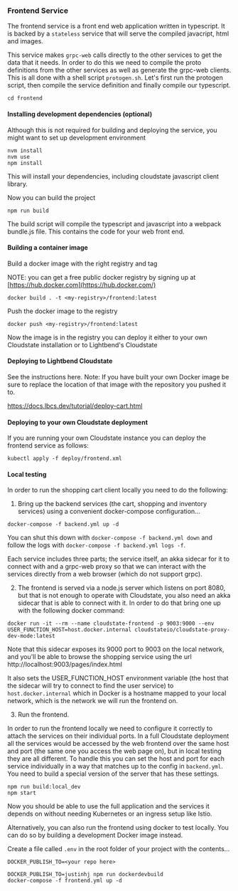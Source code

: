 ### Frontend Service

The frontend service is a front end web application written in typescript.  It is backed by a `stateless` service that will serve the compiled javacript, html and images.

This service makes `grpc-web` calls directly to the other services to get the data that it needs.  In order to do this we need to compile the proto definitions from the other services as well as generate the grpc-web clients.  This is all done with a shell script `protogen.sh`.  Let's first run the protogen script, then compile the service definition and finally compile our typescript.

```
cd frontend
```

#### Installing development dependencies (optional)

Although this is not required for building and deploying the service, you might want to set up development environment
```
nvm install
nvm use
npm install
```
This will install your dependencies, including cloudstate javascript client library.

Now you can build the project
```
npm run build
```
The build script will compile the typescript and javascript into a webpack bundle.js file. This contains the code for your web front end.

#### Building a container image

Build a docker image with the right registry and tag

NOTE: you can get a free public docker registry by signing up at [https://hub.docker.com](https://hub.docker.com/)

```
docker build . -t <my-registry>/frontend:latest
```

Push the docker image to the registry

```
docker push <my-registry>/frontend:latest
```

Now the image is in the registry you can deploy it either to your own Cloudstate installation or to Lightbend's Cloudstate

#### Deploying to Lightbend Cloudstate

See the instructions here. Note: If you have built your own Docker image be sure to replace the location of that image with the repository you pushed it to.

https://docs.lbcs.dev/tutorial/deploy-cart.html

#### Deploying to your own Cloudstate deployment

If you are running your own Cloudstate instance you can deploy the frontend service as follows:

`kubectl apply -f deploy/frontend.xml`

#### Local testing

In order to run the shopping cart client locally you need to do the following:

1. Bring up the backend services (the cart, shopping and inventory services) using a convenient docker-compose configuration...

`docker-compose -f backend.yml up -d`

You can shut this down with `docker-compose -f backend.yml down` and follow the logs with `docker-compose -f backend.yml logs -f`.

Each service includes three parts; the service itself, an akka sidecar for it to connect with and a grpc-web proxy so that we can interact with the services directly from a web browser (which do not support grpc).

2. The frontend is served via a node.js server which listens on port 8080, but that is not enough to operate with Cloudstate, you also need an akka sidecar that is able to connect with it. In order to do that bring one up with the following docker command:

`docker run -it --rm --name cloudstate-frontend -p 9003:9000 --env USER_FUNCTION_HOST=host.docker.internal cloudstateio/cloudstate-proxy-dev-mode:latest`

Note that this sidecar exposes its 9000 port to 9003 on the local network, and you'll be able to browse the shopping service using the url http://localhost:9003/pages/index.html

It also sets the USER_FUNCTION_HOST environment variable (the host that the sidecar will try to connect to find the user service) to `host.docker.internal` which in Docker is a hostname mapped to your local network, which is the network we will run the frontend on.

3. Run the frontend.

In order to run the frontend locally we need to configure it correctly to attach the services on their individual ports. In a full Cloudstate deployment all the services would be accessed by the web frontend over the same host and port (the same one you access the web page on), but in local testing they are all different. To handle this you can set the host and port for each service individually in a way that matches up to the config in `backend.yml`. You need to build a special version of the server that has these settings.

```
npm run build:local_dev
npm start
```

Now you should be able to use the full application and the services it depends on without needing Kubernetes or an ingress setup like Istio.

Alternatively, you can also run the frontend using docker to test locally. You can do so by building a development Docker image instead.

Create a file called `.env` in the root folder of your project with the contents...

`DOCKER_PUBLISH_TO=<your repo here>`

```
DOCKER_PUBLISH_TO=justinhj npm run dockerdevbuild
docker-compose -f frontend.yml up -d
```